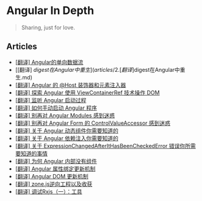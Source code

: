 # Angular In Depth

> Sharing, just for love.

## Articles

* [[翻译] Angular的单向数据流](articles/1.[翻译]Angular的单向数据流.md)
* [[翻译] $digest 在 Angular 中重生](articles/2.[翻译]$digest在Angular中重生.md)
* [[翻译] Angular 的 @Host 装饰器和元素注入器](articles/3.[翻译]Angular的@Host装饰器和元素注入器.md)
* [[翻译] 探索 Angular 使用 ViewContainerRef 技术操作 DOM](articles/4.[翻译]探索Angular使用ViewContainerRef技术操作DOM.md)
* [[翻译] 监听 Angular 启动过程](articles/5.[翻译]监听Angular启动过程.md)
* [[翻译] 如何手动启动 Angular 程序](articles/6.[翻译]如何手动启动Angular程序.md)
* [[翻译] 别再对 Angular Modules 感到迷惑](articles/7.[翻译]别再对Angular_Modules感到迷惑.md)
* [[翻译] 别再对 Angular Form 的 ControlValueAccessor 感到迷惑](articles/8.[翻译]别再对Angular_Form的ControlValueAccessor感到迷惑.md)
* [[翻译] 关于 Angular 动态组件你需要知道的](articles/9.[翻译]关于Angular动态组件你需要知道的.md)
* [[翻译] 关于 Angular 依赖注入你需要知道的](articles/10.[翻译]关于Angular依赖注入你需要知道的.md)
* [[翻译] 关于 ExpressionChangedAfterItHasBeenCheckedError 错误你所需要知道的事情](articles/11.[翻译]关于ExpressionChangedAfterItHasBeenCheckedError错误你所需要知道的事情.md)
* [[翻译] 为何 Angular 内部没有组件](articles/12.[翻译]为何Angular内部没有组件.md)
* [[翻译] Angular 属性绑定更新机制](articles/13.[翻译]Angular属性绑定更新机制.md)
* [[翻译] Angular DOM 更新机制](articles/14.[翻译]Angular_DOM更新机制.md)
* [[翻译] zone.js逆向工程以及收获](articles/15.[翻译]zone.js逆向工程以及收获.md)
* [[翻译] 调试Rxjs（一）：工具](articles/16.[翻译]调试Rxjs（一）：工具.md)


